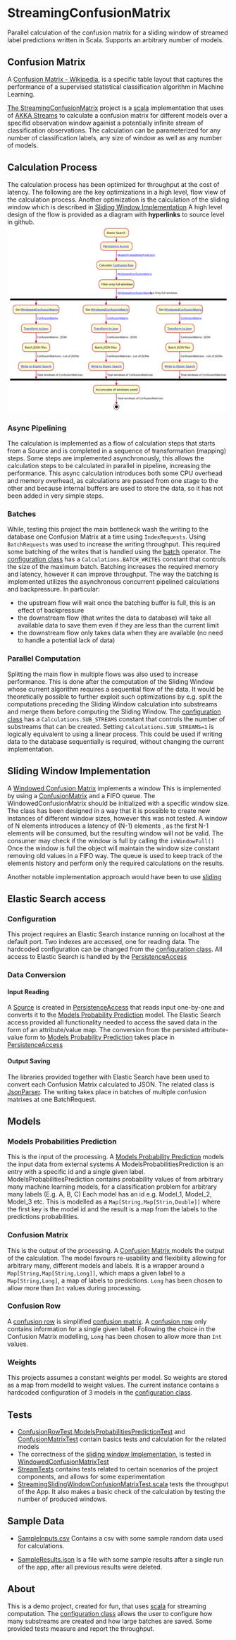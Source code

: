 # StreamingConfusionMatrix
Parallel calculation of the confusion matrix for a sliding window of streamed label predictions written in Scala.
Supports an arbitrary number of models.

## Confusion Matrix
A [Confusion Matrix - Wikipedia](https://en.wikipedia.org/wiki/Confusion_matrix), is a specific table layout that captures the performance of a supervised statistical classification algorithm in Machine Learning. 


[The StreamingConfusionMatrix](https://github.com/SpyrosKou/StreamingConfusionMatrix) project is a [scala](https://scala-lang.org/) implementation that uses of [AKKA Streams](https://doc.akka.io/docs/akka/current/stream/stream-introduction.html) to calculate a confusion matrix for different models over a specifid observation window againist a potentially infinite stream of classification observations. The calculation can be parameterized for any number of classification labels, any size of window as well as any number of models.

## Calculation Process
The calculation process has been optimized for throughput at the cost of latency.
The following are the key optimizations in a high level, flow view of the calculation process. Another optimization is the calculation of the sliding window which is described in [Sliding Window Implementation](#sliding-window-implementation)
A high level design of the flow is provided as a diagram with **hyperlinks** to source level in github.
<img src="https://raw.githubusercontent.com/SpyrosKou/StreamingConfusionMatrix/main/FlowDiagram.svg">

### Async Pipelining
The calculation is implemented as a flow of calculation steps that starts from a Source and is completed in a sequence of transformation (mapping) steps.
Some steps are implemented asynchronously, this allows the calculation steps to be calculated in parallel in pipeline, increasing the performance.
This async calculation introduces both some CPU overhead and memory overhead, as calculations are passed from one stage to the other and because internal buffers are used to store the data, so it has not been added in very simple steps. 

### Batches
While, testing this project the main bottleneck wash the writing to the database one Confusion Matrix at a time using `IndexRequests`. 
Using `BatchRequests` was used to increase the writing throughput. This required some batching of the writes that is handled using the [batch](https://doc.akka.io/docs/akka/current/stream/operators/Source-or-Flow/batch.html) operator.
The [configuration class](https://github.com/SpyrosKou/StreamingConfusionMatrix/blob/main/src/main/scala/com/streaming/model/Configuration.scala) has a `Calculations.BATCH_WRITES` constant that controls the size of the maximum batch.
Batching increases the required memory and latency, however it can improve throughput.
The way the batching is implemented utilizes the asynchronous concurrent pipelined calculations and backpressure. In particular:
 - the upstream flow will wait once the batching buffer is full, this is an effect of backpressure
 - the downstream flow (that writes the data to database) will take all available data to save them even if they are less than the current limit
 - the downstream flow only takes data when they are available (no need to handle a potential lack of data) 

### Parallel Computation 
Splitting the main flow in multiple flows was also used to increase performance. This is done after the computation of the Sliding Window whose current algorithm requires a sequential flow of the data.
It would be theoretically possible to further exploit such optimizations by e.g. split the computations preceding the Sliding Window calculation into substreams and merge them before computing the Sliding Window.
The [configuration class](https://github.com/SpyrosKou/StreamingConfusionMatrix/blob/main/src/main/scala/com/streaming/model/Configuration.scala) has a `Calculations.SUB_STREAMS` constant that controls the number of substreams that can be created.
Setting `Calculations.SUB_STREAMS=1` is logically equivalent to using a linear process. This could be used if writing data to the database sequentially is required, without changing the current implementation.


## Sliding Window Implementation

A [Windowed Confusion Matrix](https://github.com/SpyrosKou/StreamingConfusionMatrix/blob/main/src/main/scala/com/streaming/model/WindowedConfusionMatrix.scala) implements a window
This is implemented by using a [ConfusionMatrix](#confusion-matrix) and a FIFO queue. The WindowedConfusionMatrix should be initialized with a specific window size.
The class has been designed in a way that it is possible to create new instances of different window sizes, however this was not tested.
A window of N elements introduces a latency of (N-1) elements , as the first N-1 elements will be consumed, but the resulting window will not be valid.
The consumer may check if the window is full by calling the `isWindowFull()`
Once the window is full the object will maintain the window size constant removing old values in a FIFO way.
The queue is used to keep track of the elements history and perform only the required calculations on the results.

Another notable implementation approach would have been to use  [sliding](https://doc.akka.io/docs/akka/current/stream/operators/Source-or-Flow/sliding.html)

## Elastic Search access

### Configuration
This project requires an Elastic Search instance running on localhost at the default port.
Two indexes are accessed, one for reading data. The hardcoded configuration can be changed from the [configuration class](https://github.com/SpyrosKou/StreamingConfusionMatrix/blob/main/src/main/scala/com/streaming/model/Configuration.scala).
All access to Elastic Search is handled by the [PersistenceAccess](https://github.com/SpyrosKou/StreamingConfusionMatrix/blob/main/src/main/scala/com/elasticsearch/query/PersistenceAccess.scala)

### Data Conversion

#### Input Reading
A [Source](https://doc.akka.io/api/akka/2.6/akka/stream/scaladsl/Source.html) is created in [PersistenceAccess](https://github.com/SpyrosKou/StreamingConfusionMatrix/blob/main/src/main/scala/com/elasticsearch/query/PersistenceAccess.scala) that reads input one-by-one and converts it to the [Models Probability Prediction](#Models-Probabilities-Prediction) model.
The Elastic Search access provided all functionality needed to access the saved data in the form of an attribute/value map.
The conversion from the persisted attribute-value form to [Models Probability Prediction](#models-probabilities-prediction) takes place in [PersistenceAccess](https://github.com/SpyrosKou/StreamingConfusionMatrix/blob/main/src/main/scala/com/elasticsearch/query/PersistenceAccess.scala)

#### Output Saving
The libraries provided together with Elastic Search have been used to convert each Confusion Matrix calculated to JSON. The related class is [JsonParser](https://github.com/SpyrosKou/StreamingConfusionMatrix/blob/main/src/main/scala/com/elasticsearch/query/JsonParser.scala).
The writing takes place in batches of multiple confusion matrixes at one BatchRequest.

## Models

### Models Probabilities Prediction
This is the input of the processing.
A [Models Probability Prediction](https://github.com/SpyrosKou/StreamingConfusionMatrix/blob/main/src/main/scala/com/streaming/model/ModelsProbabilitiesPrediction.scala) models the input data from external systems
A ModelsProbabilitiesPrediction is an entry with a specific id and a single given label.  ModelsProbabilitiesPrediction contains  probability values of from arbitrary many machine learning models, for a classification problem for arbitrary many labels (E.g. A, B, C)
Each model has an id e.g. Model_1, Model_2, Model_3 etc. This is modelled as a `Map[String,Map[Strin,Double]]` where the first key is the model id and the result is a map from the labels to the predictions probabilities.

### Confusion Matrix
This is the output of the processing.
A [Confusion Matrix ](https://github.com/SpyrosKou/StreamingConfusionMatrix/blob/main/src/main/scala/com/streaming/model/ConfusionMatrix.scala) models the output of the calculation.
The model favours re-usability and flexibility allowing for arbitrary many, different models and labels.
It is a wrapper around a `Map[String,Map[String,Long]]`, which maps a given label to a `Map[String,Long]`, a map of labels to predictions.
`Long` has been chosen to allow more than `Int` values during processing.

### Confusion Row
A [confusion row](https://github.com/SpyrosKou/StreamingConfusionMatrix/blob/main/src/main/scala/com/streaming/model/ConfusionRow.scala) is simplified [confusion matrix](https://github.com/SpyrosKou/StreamingConfusionMatrix/blob/main/src/main/scala/com/streaming/model/ConfusionMatrix.scala).
A [confusion row](https://github.com/SpyrosKou/StreamingConfusionMatrix/blob/main/src/main/scala/com/streaming/model/ConfusionRow.scala) only contains information for a single given label.
Following the choice in the Confusion Matrix modelling, `Long` has been chosen to allow more than `Int` values. 

### Weights
This projects assumes a constant weights per model. So weights are stored as a map from modelId to weight values. The current instance contains a hardcoded configuration of 3 models in the [configuration class](https://github.com/SpyrosKou/StreamingConfusionMatrix/blob/main/src/main/scala/com/streaming/model/Configuration.scala).

## Tests
 - [ConfusionRowTest](https://github.com/SpyrosKou/StreamingConfusionMatrix/blob/main/src/test/scala/com/streaming/model/ConfusionRowTest.scala),[ModelsProbabilitiesPredictionTest](https://github.com/SpyrosKou/StreamingConfusionMatrix/blob/main/src/test/scala/com/streaming/model/ModelsProbabilitiesPredictionTest.scala) and [ConfusionMatrixTest](https://github.com/SpyrosKou/StreamingConfusionMatrix/blob/main/src/test/scala/com/streaming/model/ConfusionMatrixTest.scala) contain basics tests and calculation for the related models
 - The correctness of the [sliding window Implementation](#sliding-window-implementation), is tested in [WindowedConfusionMatrixTest](https://github.com/SpyrosKou/StreamingConfusionMatrix/blob/main/src/test/scala/com/streaming/model/WindowedConfusionMatrixTest.scala)
 - [StreamTests](https://github.com/SpyrosKou/StreamingConfusionMatrix/blob/main/src/test/scala/com/streaming/model/StreamTests.scala) contains tests related to certain scenarios of the project components, and allows for some experimentation
 - [StreamingSlidingWindowConfusionMatrixTest.scala](https://github.com/SpyrosKou/StreamingConfusionMatrix/blob/main/src/test/scala/com/app/StreamingSlidingWindowConfusionMatrixTest.scala) tests the throughput of the App. It also makes a basic check of the calculation by testing the number of produced windows. 

## Sample Data
    
 - [SampleInputs.csv](https://github.com/SpyrosKou/StreamingConfusionMatrix/blob/main/src/test/resources/sampleInputs.crv)
   Contains a csv with some sample random data used for calculations.
   
 - [SampleResults.json](https://github.com/SpyrosKou/StreamingConfusionMatrix/blob/main/src/test/resources/SampleResults.json) Is a file with some sample results after a single run of the app, after all previous results were deleted.


## About
This is a demo project, created for fun, that uses [scala](https://scala-lang.org/) for streaming computation. 
The [configuration class](https://github.com/SpyrosKou/StreamingConfusionMatrix/blob/main/src/main/scala/com/streaming/model/Configuration.scala) allows the user to configure how many substreams are created and how large batches are saved.
Some provided tests measure and report the throughput. 


